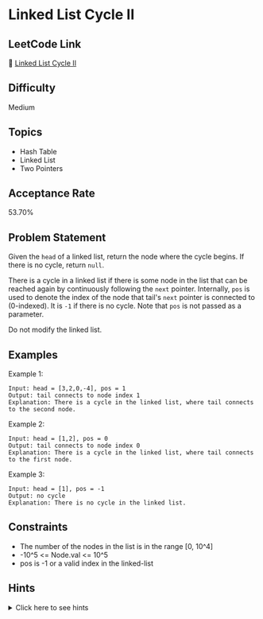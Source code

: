 # Linked List Cycle II

## LeetCode Link
🔗 [Linked List Cycle II](https://leetcode.com/problems/linked-list-cycle-ii)

## Difficulty
Medium

## Topics
- Hash Table
- Linked List
- Two Pointers

## Acceptance Rate
53.70%

## Problem Statement
Given the `head` of a linked list, return the node where the cycle begins. If there is no cycle, return `null`.

There is a cycle in a linked list if there is some node in the list that can be reached again by continuously following the `next` pointer. Internally, `pos` is used to denote the index of the node that tail's `next` pointer is connected to (0-indexed). It is `-1` if there is no cycle. Note that `pos` is not passed as a parameter.

Do not modify the linked list.

## Examples
Example 1:
```
Input: head = [3,2,0,-4], pos = 1
Output: tail connects to node index 1
Explanation: There is a cycle in the linked list, where tail connects to the second node.
```

Example 2:
```
Input: head = [1,2], pos = 0
Output: tail connects to node index 0
Explanation: There is a cycle in the linked list, where tail connects to the first node.
```

Example 3:
```
Input: head = [1], pos = -1
Output: no cycle
Explanation: There is no cycle in the linked list.
```

## Constraints
- The number of the nodes in the list is in the range [0, 10^4]
- -10^5 <= Node.val <= 10^5
- pos is -1 or a valid index in the linked-list

## Hints
<details>
<summary>Click here to see hints</summary>

1. Can you solve it using O(1) (i.e. constant) memory?
2. Use two pointers, one moving twice as fast as the other one.
3. The fast pointer will eventually catch up to the slow pointer if there is a cycle.
4. When they meet, reset one pointer to the head and move both at the same speed. The point where they meet again is the start of the cycle.

</details>
